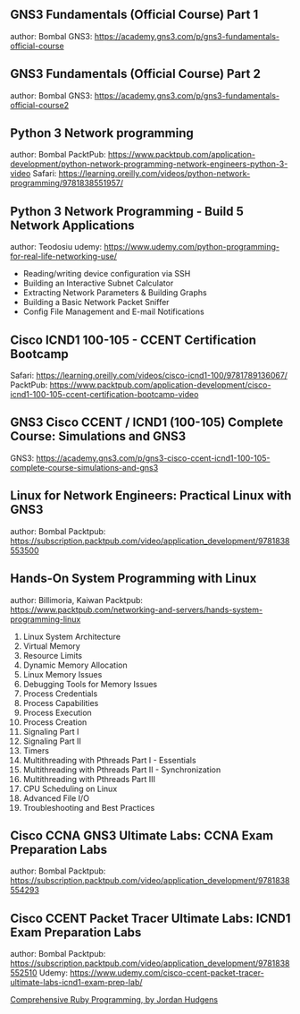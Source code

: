 ## GNS3 Fundamentals (Official Course) Part 1
author: Bombal
GNS3: https://academy.gns3.com/p/gns3-fundamentals-official-course

## GNS3 Fundamentals (Official Course) Part 2
author: Bombal
GNS3: https://academy.gns3.com/p/gns3-fundamentals-official-course2

## Python 3 Network programming
author: Bombal
PacktPub: https://www.packtpub.com/application-development/python-network-programming-network-engineers-python-3-video
Safari: https://learning.oreilly.com/videos/python-network-programming/9781838551957/

## Python 3 Network Programming - Build 5 Network Applications
author: Teodosiu
udemy: https://www.udemy.com/python-programming-for-real-life-networking-use/
- Reading/writing device configuration via SSH
- Building an Interactive Subnet Calculator
- Extracting Network Parameters & Building Graphs
- Building a Basic Network Packet Sniffer
- Config File Management and E-mail Notifications

## Cisco ICND1 100-105 - CCENT Certification Bootcamp
Safari: https://learning.oreilly.com/videos/cisco-icnd1-100/9781789136067/
PacktPub: https://www.packtpub.com/application-development/cisco-icnd1-100-105-ccent-certification-bootcamp-video
## GNS3 Cisco CCENT / ICND1 (100-105) Complete Course: Simulations and GNS3

GNS3: https://academy.gns3.com/p/gns3-cisco-ccent-icnd1-100-105-complete-course-simulations-and-gns3
## Linux for Network Engineers: Practical Linux with GNS3
author: Bombal
Packtpub: https://subscription.packtpub.com/video/application_development/9781838553500

## Hands-On System Programming with Linux
author: Billimoria, Kaiwan
Packtpub: https://www.packtpub.com/networking-and-servers/hands-system-programming-linux
  1. Linux System Architecture
  2. Virtual Memory
  3. Resource Limits
  4. Dynamic Memory Allocation
  5. Linux Memory Issues
  6. Debugging Tools for Memory Issues
  7. Process Credentials
  8. Process Capabilities
  9. Process Execution
  10. Process Creation
  11. Signaling Part I
  12. Signaling Part II
  13. Timers
  14. Multithreading with Pthreads Part I - Essentials
  15. Multithreading with Pthreads Part II - Synchronization
  16. Multithreading with Pthreads Part III
  17. CPU Scheduling on Linux
  18. Advanced File I/O
  19. Troubleshooting and Best Practices

## Cisco CCNA GNS3 Ultimate Labs: CCNA Exam Preparation Labs
author: Bombal
Packtpub: https://subscription.packtpub.com/video/application_development/9781838554293

## Cisco CCENT Packet Tracer Ultimate Labs: ICND1 Exam Preparation Labs
author: Bombal
Packtpub: https://subscription.packtpub.com/video/application_development/9781838552510
Udemy: https://www.udemy.com/cisco-ccent-packet-tracer-ultimate-labs-icnd1-exam-prep-lab/

[Comprehensive Ruby Programming, by Jordan Hudgens](https://www.packtpub.com/application-development/comprehensive-ruby-programming)
